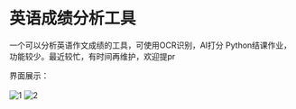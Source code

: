 # 英语成绩分析工具
一个可以分析英语作文成绩的工具，可使用OCR识别，AI打分
Python结课作业，功能较少。最近较忙，有时间再维护，欢迎提pr

界面展示：<br><br>
![1](https://user-images.githubusercontent.com/96509738/209566403-c750cf47-663c-4f5b-aba8-54081bf4defc.png)
![2](https://user-images.githubusercontent.com/96509738/209566412-5960f89e-1c55-471e-a997-27b2a624447f.png)
